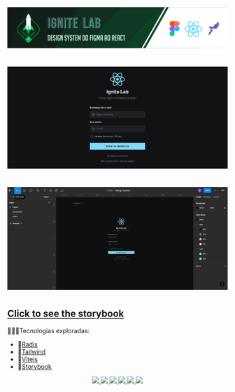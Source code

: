 <img src="https://github.com/jacksonMarcelinoFreitas/Design_System_Ignite_Lab/blob/master/assets/Template%20Readme.png"/>

#

<img width=1080 src="https://github.com/jacksonMarcelinoFreitas/Design_System_Ignite_Lab/blob/master/assets/screen-gif.gif"/>

#

<img width=1080 src="https://github.com/jacksonMarcelinoFreitas/Design_System_Ignite_Lab/blob/master/assets/figma-gif.gif"/>

#

## [Click to see the storybook](https://jacksonmarcelinofreitas.github.io/Design_System_Ignite_Lab/)

👨🏻‍💻Tecnologias exploradas:
- 🔹[Radix](https://www.radix-ui.com/)
- 🔹[Tailwind](https://www.radix-ui.com/)
- 🔹[Vitejs](https://vitejs.dev/guide/)
- 🔹[Storybook](https://storybook.js.org/docs/react/get-started/introduction)

<p align="center">
<a href="#" target="blank">
<img src="https://img.shields.io/badge/Tailwind_CSS-38B2AC?style=for-the-badge&logo=tailwind-css&logoColor=white" />
</a>
<a href="#" target="blank">
<img src="https://img.shields.io/badge/React-20232A?style=for-the-badge&logo=react&logoColor=61DAFB"/>
</a>
<a href="#" target="blank">
<img src="https://img.shields.io/badge/HTML5-E34F26?style=for-the-badge&logo=html5&logoColor=white"/>
</a>
<a href="#" target="blank">
<img src="https://img.shields.io/badge/JavaScript-323330?style=for-the-badge&logo=javascript&logoColor=F7DF1E"/>
</a>
<a href="#" target="blank">
<img src="https://img.shields.io/badge/Node.js-43853D?style=for-the-badge&logo=node.js&logoColor=white"/>
</a>
<a href="#" target="blank">
<img src="https://img.shields.io/badge/CSS3-1572B6?style=for-the-badge&logo=css3&logoColor=white"/>
</a>
</p>

